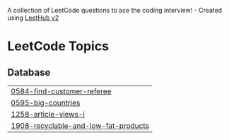 A collection of LeetCode questions to ace the coding interview! - Created using [LeetHub v2](https://github.com/arunbhardwaj/LeetHub-2.0)
<!---LeetCode Topics Start-->
# LeetCode Topics
## Database
|  |
| ------- |
| [0584-find-customer-referee](https://github.com/nikhilmahapatro/Leetcode_SQL/tree/master/0584-find-customer-referee) |
| [0595-big-countries](https://github.com/nikhilmahapatro/Leetcode_SQL/tree/master/0595-big-countries) |
| [1258-article-views-i](https://github.com/nikhilmahapatro/Leetcode_SQL/tree/master/1258-article-views-i) |
| [1908-recyclable-and-low-fat-products](https://github.com/nikhilmahapatro/Leetcode_SQL/tree/master/1908-recyclable-and-low-fat-products) |
<!---LeetCode Topics End-->